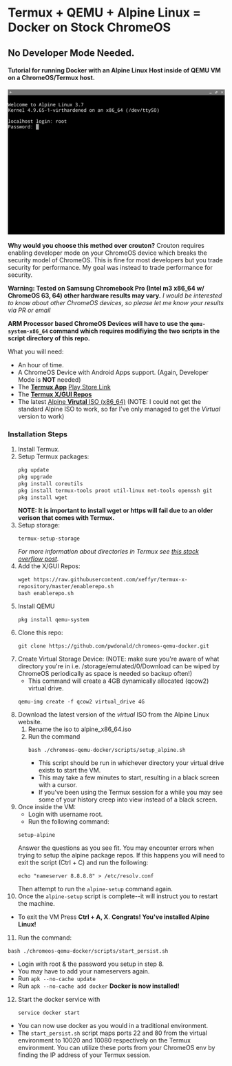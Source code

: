 # Termux + QEMU + Alpine Linux = Docker on Stock ChromeOS
## No Developer Mode Needed.
#### Tutorial for running Docker with an Alpine Linux Host inside of QEMU VM on a ChromeOS/Termux host.

![Screenshot](/screenshot/screenshot-alpine-linux.png?raw=true "ChromeOS+qemu+Alpine Linux")

**Why would you choose this method over crouton?**
Crouton requires enabling developer mode on your ChromeOS device which breaks the security model of ChromeOS. This is fine for most developers but you trade security for performance. My goal was instead to trade performance for security.

**Warning: Tested on Samsung Chromebook Pro (Intel m3 x86_64 w/ ChromeOS 63, 64) other hardware results may vary.**
*I would be interested to know about other ChromeOS devices, so please let me know your results via PR or email*

**ARM Processor based ChromeOS Devices will have to use the `qemu-system-x86_64` command which requires modifiying the two scripts in the script directory of this repo.**

What you will need:
* An hour of time.
* A ChromeOS Device with Android Apps support. (Again, Developer Mode is **NOT** needed)
* The [**Termux App**](https://github.com/termux/termux-app) [Play Store Link](https://play.google.com/store/apps/details?id=com.termux&hl=en)
* The [**Termux X/GUI Repos**](https://github.com/xeffyr/termux-x-repository)
* The latest [Alpine **Virutal** ISO (x86_64)](https://alpinelinux.org/downloads/)
  (NOTE: I could not get the standard Alpine ISO to work, so far I've only managed to get the *Virtual* version to work)
  
### Installation Steps
1. Install Termux.
2. Setup Termux packages:
   ```
   pkg update
   pkg upgrade
   pkg install coreutils
   pkg install termux-tools proot util-linux net-tools openssh git
   pkg install wget
   ```
   **NOTE: It is important to install wget or https will fail due to an older verison that comes with Termux.**
2. Setup storage:
   ```
   termux-setup-storage
   ```
   *For more information about directories in Termux see [this stack overflow post](https://android.stackexchange.com/questions/166538/where-is-the-folder-that-termux-defaults-to).*
4. Add the X/GUI Repos:
   ```
   wget https://raw.githubusercontent.com/xeffyr/termux-x-repository/master/enablerepo.sh
   bash enablerepo.sh
   ```
5. Install QEMU
    ```
    pkg install qemu-system
    ```
6. Clone this repo:
   ```
   git clone https://github.com/pwdonald/chromeos-qemu-docker.git
   ```
7. Create Virtual Storage Device: 
   (NOTE: make sure you're aware of what directory you're in i.e. /storage/emulated/0/Download can be wiped by ChromeOS periodically as space is needed so backup often!)
   * This command will create a 4GB dynamically allocated (qcow2) virtual drive.
   ```
   qemu-img create -f qcow2 virtual_drive 4G
   ```
8. Download the latest version of the *virtual* ISO from the Alpine Linux website.
   1. Rename the iso to alpine_x86_64.iso
   2. Run the command 
      ```
      bash ./chromeos-qemu-docker/scripts/setup_alpine.sh
      ``` 
      * This script should be run in whichever directory your virtual drive exists to start the VM.
      * This may take a few minutes to start, resulting in a black screen with a cursor.
      * If you've been using the Termux session for a while you may see some of your history creep into view instead of a black screen.
9. Once inside the VM:
   * Login with username root.
   * Run the following command:
   ```
   setup-alpine
   ```
   Answer the questions as you see fit. You may encounter errors when trying to setup the alpine package repos. If this happens you will need to exit the script (Ctrl + C) and run the following:
   ```
   echo "nameserver 8.8.8.8" > /etc/resolv.conf
   ```
   Then attempt to run the `alpine-setup` command again.
10. Once the `alpine-setup` script is complete--it will instruct you to restart the machine.
   * To exit the VM Press **Ctrl + A, X**.
   **Congrats! You've installed Alpine Linux!**
11. Run the command:
   ```
   bash ./chromeos-qemu-docker/scripts/start_persist.sh
   ```
   * Login with root & the password you setup in step 8.
   * You may have to add your nameservers again.
   * Run `apk --no-cache update`
   * Run `apk --no-cache add docker`
   **Docker is now installed!**
12. Start the docker service with
     ```
     service docker start
     ```
   * You can now use docker as you would in a traditional environment.
   * The `start_persist.sh` script maps ports 22 and 80 from the virtual environment to 10020 and 10080 respectively on the Termux environment. You can utilize these ports from your ChromeOS env by finding the IP address of your Termux session.
